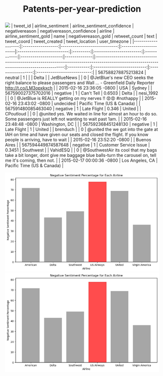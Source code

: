 # <p align="center"><b>Patents-per-year-prediction</b></p>
![](https://th.bing.com/th/id/R.019d61d420fd85de87d1f013d9f89762?rik=UpY1vmSOe8wLww&riu=http%3a%2f%2fkeimeigakkan-h.ed.jp%2fwordpress%2fwp-content%2fuploads%2f2021%2f05%2fmy_0724twitter05.jpg&ehk=G5uYYB7qjgrRP0Kv4wV4FHr%2bvixV6TMn0KYa1rp3QjI%3d&risl=&pid=ImgRaw&r=0)
| tweet_id           | airline_sentiment | airline_sentiment_confidence | negativereason         | negativereason_confidence | airline   | airline_sentiment_gold | name        | negativereason_gold | retweet_count | text                                                                                                                                       | tweet_coord | tweet_created              | tweet_location    | user_timezone               |
|-------------------:|:------------------:|-----------------------------:|:-----------------------|:--------------------------:|:---------:|:------------------------:|:------------:|:---------------------:|--------------:|:-------------------------------------------------------------------------------------------------------------------------------------------:|:-----------:|:---------------------------:|:------------------:|:----------------------------:|
| 567588278875213824 | neutral            |                            1 |                        |                           |   Delta   |                          | JetBlueNews |                       |             0 | @JetBlue's new CEO seeks the right balance to please passengers and Wall ... - Greenfield Daily Reporter http://t.co/LM3opxkxch              |             | 2015-02-16 23:36:05 -0800 | USA               | Sydney                      |
| 567590027375702016 | negative           |                            1 | Can't Tell             |                        0.6503 |   Delta   |                          | nesi_1992   |                       |             0 | @JetBlue is REALLY getting on my nerves !! 😡😡 #nothappy                                                                                  |             | 2015-02-16 23:43:02 -0800 | undecided         | Pacific Time (US & Canada) |
| 567591480085463040 | negative           |                            1 | Late Flight            |                     0.346   |  United   |                          | CPoutloud   |                       |             0 | @united yes. We waited in line for almost an hour to do so. Some passengers just left not wanting to wait past 1am.                        |             | 2015-02-16 23:48:48 -0800 | Washington, DC    |                              |
| 567592368451248130 | negative           |                            1 | Late Flight            |                            1 |  United   |                          | brenduch    |                       |             0 | @united the we got into the gate at IAH on time and have given our seats and closed the flight. If you know people is arriving, have to wait |             | 2015-02-16 23:52:20 -0800 |                  | Buenos Aires                |
| 567594449874587648 | negative           |                            1 | Customer Service Issue |                        0.3451 | Southwest |                          | VahidESQ    |                       |             0 | @SouthwestAir its cool that my bags take a bit longer, dont give me baggage blue balls-turn the carousel on, tell me it's coming, then not.  |             | 2015-02-17 00:00:36 -0800 | Los Angeles, CA   | Pacific Time (US & Canada) |

<img src="Bar_Plot.jpg" alt="Bar Plot" width="2000"/>![](Bar_Plot.jpg)

